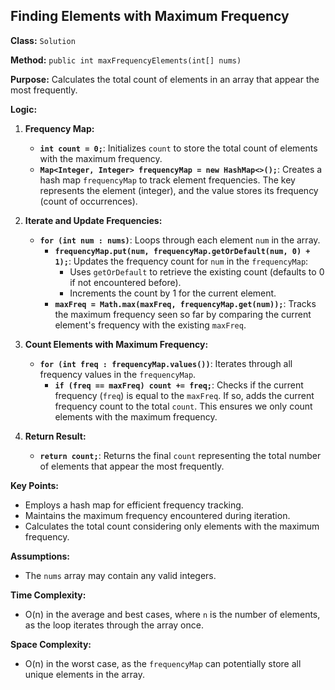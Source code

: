 ## Finding Elements with Maximum Frequency

**Class:** `Solution`

**Method:** `public int maxFrequencyElements(int[] nums)`

**Purpose:** Calculates the total count of elements in an array that appear the most frequently.

**Logic:**

1. **Frequency Map:**
   - **`int count = 0;`**: Initializes `count` to store the total count of elements with the maximum frequency.
   - **`Map<Integer, Integer> frequencyMap = new HashMap<>();`**: Creates a hash map `frequencyMap` to track element frequencies. The key represents the element (integer), and the value stores its frequency (count of occurrences).

2. **Iterate and Update Frequencies:**
   - **`for (int num : nums)`**: Loops through each element `num` in the array.
     - **`frequencyMap.put(num, frequencyMap.getOrDefault(num, 0) + 1);`**: Updates the frequency count for `num` in the `frequencyMap`:
       - Uses `getOrDefault` to retrieve the existing count (defaults to 0 if not encountered before).
       - Increments the count by 1 for the current element.
     - **`maxFreq = Math.max(maxFreq, frequencyMap.get(num));`**: Tracks the maximum frequency seen so far by comparing the current element's frequency with the existing `maxFreq`.

3. **Count Elements with Maximum Frequency:**
   - **`for (int freq : frequencyMap.values())`**: Iterates through all frequency values in the `frequencyMap`.
     - **`if (freq == maxFreq) count += freq;`**: Checks if the current frequency (`freq`) is equal to the `maxFreq`. If so, adds the current frequency count to the total `count`. This ensures we only count elements with the maximum frequency.

4. **Return Result:**
   - **`return count;`**: Returns the final `count` representing the total number of elements that appear the most frequently.

**Key Points:**

- Employs a hash map for efficient frequency tracking.
- Maintains the maximum frequency encountered during iteration.
- Calculates the total count considering only elements with the maximum frequency.

**Assumptions:**

- The `nums` array may contain any valid integers.

**Time Complexity:**

- O(n) in the average and best cases, where `n` is the number of elements, as the loop iterates through the array once.

**Space Complexity:**

- O(n) in the worst case, as the `frequencyMap` can potentially store all unique elements in the array.
